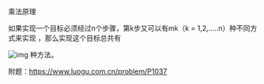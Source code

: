 乘法原理

如果实现一个目标必须经过n个步骤，第k步又可以有mk（k = 1,2,.....n）种不同方式来实现 ，那么实现这个目标总共有

![img](https://gss3.bdstatic.com/-Po3dSag_xI4khGkpoWK1HF6hhy/baike/pic/item/08f790529822720ee7999e7770cb0a46f31fabec.jpg) 种方法。

附题：https://www.luogu.com.cn/problem/P1037